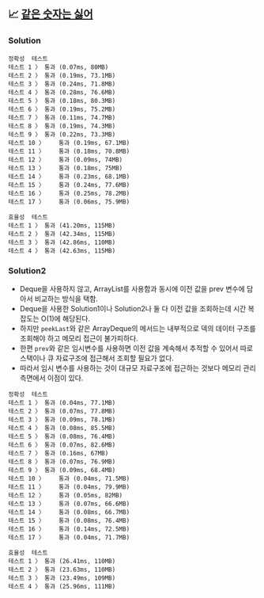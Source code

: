 ## 📈 [같은 숫자는 싫어](https://school.programmers.co.kr/learn/courses/30/lessons/12906)

### Solution

```text
정확성  테스트
테스트 1 〉	통과 (0.07ms, 80MB)
테스트 2 〉	통과 (0.19ms, 73.1MB)
테스트 3 〉	통과 (0.24ms, 71.8MB)
테스트 4 〉	통과 (0.28ms, 76.6MB)
테스트 5 〉	통과 (0.18ms, 80.3MB)
테스트 6 〉	통과 (0.19ms, 75.2MB)
테스트 7 〉	통과 (0.11ms, 74.7MB)
테스트 8 〉	통과 (0.19ms, 74.3MB)
테스트 9 〉	통과 (0.22ms, 73.3MB)
테스트 10 〉	통과 (0.19ms, 67.1MB)
테스트 11 〉	통과 (0.18ms, 70.8MB)
테스트 12 〉	통과 (0.09ms, 74MB)
테스트 13 〉	통과 (0.18ms, 75MB)
테스트 14 〉	통과 (0.23ms, 68.1MB)
테스트 15 〉	통과 (0.24ms, 77.6MB)
테스트 16 〉	통과 (0.25ms, 78.2MB)
테스트 17 〉	통과 (0.06ms, 75.9MB)

효율성  테스트
테스트 1 〉	통과 (41.20ms, 115MB)
테스트 2 〉	통과 (42.34ms, 115MB)
테스트 3 〉	통과 (42.86ms, 110MB)
테스트 4 〉	통과 (42.63ms, 115MB)
```

### Solution2

- Deque을 사용하지 않고, ArrayList를 사용함과 동시에 이전 값을 prev 변수에 담아서 비교하는 방식을 택함.
- Deque을 사용한 Solution1이나 Solution2나 둘 다 이전 값을 조회하는데 시간 복잡도는 O(1)에 해당된다.
- 하지만 `peekLast`와 같은 ArrayDeque의 메서드는 내부적으로 덱의 데이터 구조를 조회해야 하고 메모리 접근이 불가피하다.
- 한편 `prev`와 같은 임시변수를 사용하면 이전 값을 계속해서 추적할 수 있어서 따로 스택이나 큐 자료구조에 접근해서 조회할 필요가 없다.
- 따라서 임시 변수를 사용하는 것이 대규모 자료구조에 접근하는 것보다 메모리 관리 측면에서 이점이 있다.

```text
정확성  테스트
테스트 1 〉	통과 (0.04ms, 77.1MB)
테스트 2 〉	통과 (0.07ms, 77.8MB)
테스트 3 〉	통과 (0.09ms, 78.1MB)
테스트 4 〉	통과 (0.08ms, 85.5MB)
테스트 5 〉	통과 (0.08ms, 76.4MB)
테스트 6 〉	통과 (0.07ms, 82.6MB)
테스트 7 〉	통과 (0.16ms, 67MB)
테스트 8 〉	통과 (0.07ms, 76.9MB)
테스트 9 〉	통과 (0.09ms, 68.4MB)
테스트 10 〉	통과 (0.04ms, 71.5MB)
테스트 11 〉	통과 (0.04ms, 79.9MB)
테스트 12 〉	통과 (0.05ms, 82MB)
테스트 13 〉	통과 (0.07ms, 66.6MB)
테스트 14 〉	통과 (0.08ms, 66.7MB)
테스트 15 〉	통과 (0.08ms, 76.4MB)
테스트 16 〉	통과 (0.14ms, 72.5MB)
테스트 17 〉	통과 (0.04ms, 71.7MB)

효율성  테스트
테스트 1 〉	통과 (26.41ms, 110MB)
테스트 2 〉	통과 (23.63ms, 110MB)
테스트 3 〉	통과 (23.49ms, 109MB)
테스트 4 〉	통과 (25.96ms, 111MB)
```